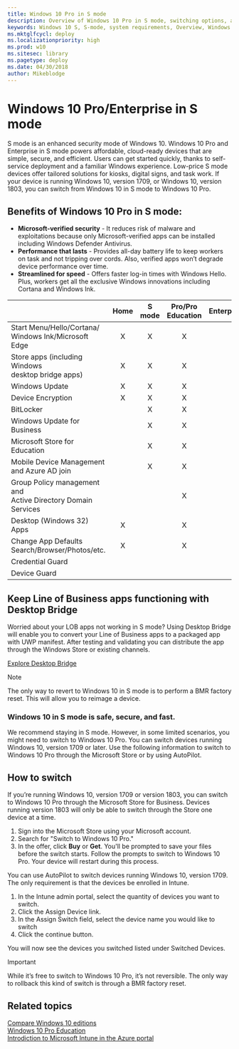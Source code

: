```yaml
---
title: Windows 10 Pro in S mode
description: Overview of Windows 10 Pro in S mode, switching options, and system requirements
keywords: Windows 10 S, S-mode, system requirements, Overview, Windows 10 Pro in S mode
ms.mktglfcycl: deploy
ms.localizationpriority: high
ms.prod: w10
ms.sitesec: library
ms.pagetype: deploy
ms.date: 04/30/2018
author: Mikeblodge
---
```


# Windows 10 Pro/Enterprise in S mode

S mode is an enhanced security mode of Windows 10. Windows 10 Pro and Enterprise in S mode powers affordable, cloud-ready devices that are simple, secure, and efficient. Users can get started quickly, thanks to self-service deployment and a familiar Windows experience. Low-price S mode devices offer tailored solutions for kiosks, digital signs, and task work. If your device is running Windows 10, version 1709, or Windows 10, version 1803, you can switch from Windows 10 in S mode to Windows 10 Pro.

## Benefits of Windows 10 Pro in S mode:

- **Microsoft-verified security** - It reduces risk of malware and exploitations because only Microsoft-verified apps can be installed including Windows Defender Antivirus.
- **Performance that lasts** - Provides all-day battery life to keep workers on task and not tripping over cords. Also, verified apps won’t degrade device performance over time.
- **Streamlined for speed** - Offers faster log-in times with Windows Hello. Plus, workers get all the exclusive Windows innovations including Cortana and Windows Ink. 

|  |Home  |S mode  |Pro/Pro Education  |Enterprise/Education |
|---------|:---:|:---:|:---:|:---:|
|Start Menu/Hello/Cortana/<BR>Windows Ink/Microsoft Edge | X | X | X | X |
|Store apps (including Windows <BR>desktop bridge apps) | X | X | X | X |
|Windows Update | X | X | X | X |
|Device Encryption | X | X | X | X |
|BitLocker | | X | X | X |
|Windows Update for Business |  | X | X | X |
|Microsoft Store for Education | | X | X | X |
|Mobile Device Management<BR> and Azure AD join | | X | X | X |
|Group Policy management and <BR>Active Directory Domain Services | | | X | X |
|Desktop (Windows 32) Apps | X | | X | X |
|Change App Defaults<BR>Search/Browser/Photos/etc. | X | | X | X |
|Credential Guard | | | | X |
|Device Guard | | | | X |

## Keep Line of Business apps functioning with Desktop Bridge
Worried about your LOB apps not working in S mode? Using Desktop Bridge will enable you to convert your Line of Business apps to a packaged app with UWP manifest. After testing and validating you can distribute the app through the Windows Store or existing channels. 

[Explore Desktop Bridge](https://docs.microsoft.com/en-us/windows/uwp/porting/desktop-to-uwp-root)

>[!NOTE] 
>The only way to revert to Windows 10 in S mode is to perform a BMR factory reset. This will allow you to reimage a device.

### Windows 10 in S mode is safe, secure, and fast.
We recommend staying in S mode. However, in some limited scenarios, you might need to switch to Windows 10 Pro. You can switch devices running Windows 10, version 1709 or later. Use the following information to switch to Windows 10 Pro through the Microsoft Store or by using AutoPilot.

## How to switch
If you’re running Windows 10, version 1709 or version 1803, you can switch to Windows 10 Pro through the Microsoft Store for Business. Devices running version 1803 will only be able to switch through the Store one device at a time.

1. Sign into the Microsoft Store using your Microsoft account. 
2. Search for "Switch to Windows 10 Pro."
3. In the offer, click **Buy** or **Get**. 
You'll be prompted to save your files before the switch starts. Follow the prompts to switch to Windows 10 Pro. Your device will restart during this process. 

You can use AutoPilot to switch devices running Windows 10, version 1709. The only requirement is that the devices be enrolled in Intune.

1.	In the Intune admin portal, select the quantity of devices you want to switch.
2.	Click the Assign Device link.
3.	In the Assign Switch field, select the device name you would like to switch
4.	Click the continue button. 

You will now see the devices you switched listed under Switched Devices.

> [!IMPORTANT]
> While it’s free to switch to Windows 10 Pro, it’s not reversible. The only way to rollback this kind of switch is through a BMR factory reset.

## Related topics

[Compare Windows 10 editions](https://www.microsoft.com/WindowsForBusiness/Compare)<BR>
[Windows 10 Pro Education](https://docs.microsoft.com/education/windows/test-windows10s-for-edu)<BR>
[Introdiction to Microsoft Intune in the Azure portal](https://docs.microsoft.com/en-us/intune/what-is-intune)
